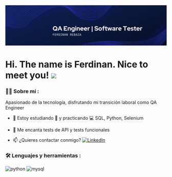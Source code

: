 <!--
## Hi there 👋
**ferdinan04/ferdinan04** is a ✨ _special_ ✨ repository because its `README.md` (this file) appears on your GitHub profile.

Here are some ideas to get you started:

- 🔭 I’m currently working on ...
- 🌱 I’m currently learning ...
- 👯 I’m looking to collaborate on ...
- 🤔 I’m looking for help with ...
- 💬 Ask me about ...
- 📫 How to reach me: ...
- 😄 Pronouns: ...
- ⚡ Fun fact: ...
-->

<div id="header" align="center">
  <img decoding="async" src="https://github.com/ferdinan04/ferdinan04/blob/main/Linkedinbanner.png" width="800"/>
</div>

<h1>
  Hi. The name is Ferdinan. Nice to meet you!
  <img decoding="async" src="https://media.giphy.com/media/hvRJCLFzcasrR4ia7z/giphy.gif" width="30px"/>
</h1>

### 👨‍💻 Sobre mí :

Apasionado de la tecnología, disfrutando mi transición laboral como QA Engineer

* :seedling: Estoy estudiando :blue_book: y practicando :computer: SQL, Python, Selenium

* :heartbeat: Me encanta tests de API y tests funcionales

* :mailbox: ¿Quieres contactar conmigo? [![LinkedIn](https://img.shields.io/badge/LinkedIn-0077B5?style=for-the-badge&logo=linkedin&logoColor=white)](https://www.linkedin.com/in/ferdinan-rebaza/)

### 🛠️ Lenguajes y herramientas :

<div id="header" align="left">
    <img decoding="async" src="https://img.shields.io/badge/Python-3776AB?style=for-the-badge&logo=python&logoColor=white" alt="python"/>
  </a>
    <img decoding="async" src="https://img.shields.io/badge/MySQL-6DB33F?style=for-the-badge&logo=mysql&logoColor=white" alt="mysql"/>
  </a>
</div>
